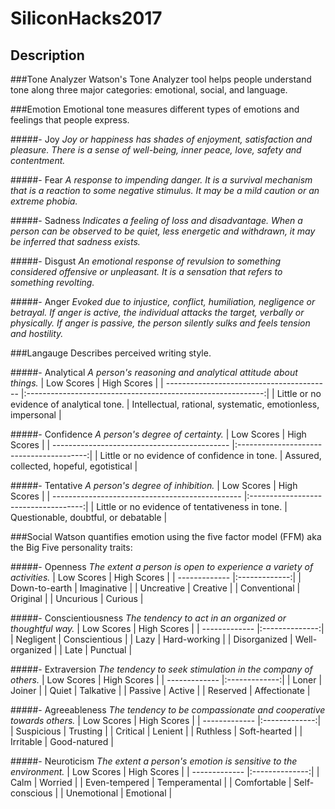 # SiliconHacks2017

## Description


###Tone Analyzer
Watson's Tone Analyzer tool helps people understand tone along three major categories: emotional, social, and language.

###Emotion
Emotional tone measures different types of emotions and feelings that people express.

#####- Joy
    *Joy or happiness has shades of enjoyment, satisfaction and pleasure. There is a sense of well-being, inner peace, love, safety and contentment.*

#####- Fear
    *A response to impending danger. It is a survival mechanism that is a reaction to some negative stimulus. It may be a mild caution or an extreme phobia.*
    
#####- Sadness
    *Indicates a feeling of loss and disadvantage. When a person can be observed to be quiet, less energetic and withdrawn, it may be inferred that sadness exists.*
    
#####- Disgust
    *An emotional response of revulsion to something considered offensive or unpleasant. It is a sensation that refers to something revolting.*
    
#####- Anger
    *Evoked due to injustice, conflict, humiliation, negligence or betrayal. If anger is active, the individual attacks the target, verbally or physically. If anger is passive, the person silently sulks and feels tension and hostility.*
    
    

###Langauge
Describes perceived writing style.

#####- Analytical
    *A person's reasoning and analytical attitude about things.*
| Low Scores                                | High Scores                                                 |
| ----------------------------------------- |:-----------------------------------------------------------:|
| Little or no evidence of analytical tone. | Intellectual, rational, systematic, emotionless, impersonal |

#####- Confidence
    *A person's degree of certainty.*
| Low Scores                                   | High Scores                              |
| -------------------------------------------- |:----------------------------------------:|
| Little or no evidence of confidence in tone. | Assured, collected, hopeful, egotistical |

#####- Tentative
    *A person's degree of inhibition.*
| Low Scores                                      | High Scores                          |
| ----------------------------------------------- |:------------------------------------:|
| Little or no evidence of tentativeness in tone. | Questionable, doubtful, or debatable |



###Social
Watson quantifies emotion using the five factor model (FFM) aka the Big Five personality traits:

#####- Openness
    *The extent a person is open to experience a variety of activities.*
| Low Scores    | High Scores   |
| ------------- |:-------------:|
| Down-to-earth | Imaginative   |
| Uncreative    | Creative      |
| Conventional  | Original      |
| Uncurious     | Curious       |
  
#####- Conscientiousness
    *The tendency to act in an organized or thoughtful way.*
| Low Scores    | High Scores    |
| ------------- |:--------------:|
| Negligent     | Conscientious  |
| Lazy          | Hard-working   |
| Disorganized  | Well-organized |
| Late          | Punctual       |

#####- Extraversion
    *The tendency to seek stimulation in the company of others.*
| Low Scores    | High Scores   |
| ------------- |:-------------:|
| Loner         | Joiner        |
| Quiet         | Talkative     |
| Passive       | Active        |
| Reserved      | Affectionate  |

#####- Agreeableness
    *The tendency to be compassionate and cooperative towards others.*
| Low Scores    | High Scores   |
| ------------- |:-------------:|
| Suspicious    | Trusting      |
| Critical      | Lenient       |
| Ruthless      | Soft-hearted  |
| Irritable     | Good-natured  |

#####- Neuroticism
    *The extent a person's emotion is sensitive to the environment.*
| Low Scores    | High Scores    |
| ------------- |:--------------:|
| Calm          | Worried        |
| Even-tempered | Temperamental  |
| Comfortable   | Self-conscious |
| Unemotional   | Emotional      |
